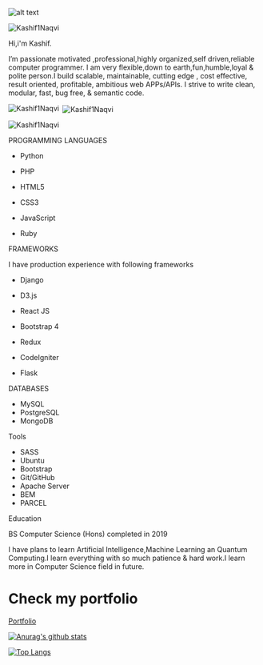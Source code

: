 ![alt text](https://images.pexels.com/photos/1779487/pexels-photo-1779487.jpeg?auto=compress&cs=tinysrgb&dpr=2&h=650&w=940)

<p align="left"> <img src="https://komarev.com/ghpvc/?username=Kashif1Naqvi&label=Profile%20views&color=0e75b6&style=flat" alt="Kashif1Naqvi" /> </p>

Hi,i'm Kashif.

I’m passionate motivated ,professional,highly organized,self driven,reliable computer
programmer. I am very flexible,down to earth,fun,humble,loyal & polite person.I build scalable,
maintainable, cutting edge , cost effective, result oriented, profitable, ambitious web APPs/APIs. I
strive to write clean, modular, fast, bug free, & semantic code.


<p><img align="left" src="https://github-readme-stats.vercel.app/api/top-langs?username=Kashif1Naqvi&show_icons=true&locale=en&layout=compact" alt="Kashif1Naqvi" /></p>

<p>&nbsp;<img align="center" src="https://github-readme-stats.vercel.app/api?username=Kashif1Naqvi&show_icons=true&locale=en" alt="Kashif1Naqvi" /></p>

<p><img align="center" src="https://github-readme-streak-stats.herokuapp.com/?user=Kashif1Naqvi&" alt="Kashif1Naqvi" /></p>


PROGRAMMING LANGUAGES

* Python

* PHP

* HTML5

* CSS3

* JavaScript
 
* Ruby



FRAMEWORKS

I have production experience with following frameworks

* Django

* D3.js

* React JS

* Bootstrap 4

* Redux

* CodeIgniter

* Flask


DATABASES

  * MySQL
  * PostgreSQL
  * MongoDB

Tools

  * SASS 
  * Ubuntu
  * Bootstrap
  * Git/GitHub
  * Apache Server
  * BEM
  * PARCEL

Education

BS Computer Science (Hons) completed in 2019

I have plans to learn Artificial Intelligence,Machine Learning an Quantum Computing.I learn everything with so much patience & hard work.I learn more in Computer Science field in future.
# Check my portfolio

[Portfolio](http://kashif-syed.surge.sh/)

[![Anurag's github stats](https://github-readme-stats.vercel.app/api?username=Kashif1Naqvi)](https://github.com/anuraghazra/github-readme-stats)

[![Top Langs](https://github-readme-stats.vercel.app/api/top-langs/?username=Kashif1Naqvi)](https://github.com/anuraghazra/github-readme-stats)
